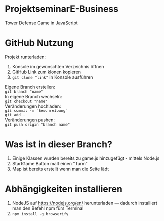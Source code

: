 # ProjektseminarE-Business

Tower Defense Game in JavaScript

# GitHub Nutzung

Projekt runterladen:

1. Konsole im gewünschten Verzeichnis öffnen
2. GitHub Link zum klonen kopieren
3. `git clone "link"` in Konsole ausführen

Eigene Branch erstellen: \
`git branch "name"` \
In eigene Branch wechseln: \
`git checkout "name"` \
Veränderungen hochladen: \
`git commit -m "Beschreibung"` \
`git add .` \
Veränderungen pushen: \
`git push origin "branch name"`

# Was ist in dieser Branch?

1.  Einige Klassen wurden bereits zu game.js hinzugefügt - mittels Node.js
2.  StartGame Button malt einen "Turm"
3.  Map ist bereits erstellt wenn man die Seite lädt

# Abhängigkeiten installieren

1. NodeJS auf https://nodejs.org/en/ herunterladen — dadurch installiert man den
   Befehl npm fürs Terminal
2. `npm install -g browserify`
